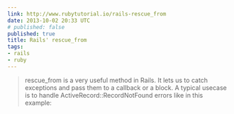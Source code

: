```yaml
---
link: http://www.rubytutorial.io/rails-rescue_from
date: 2013-10-02 20:33 UTC
# published: false
published: true
title: Rails' rescue_from
tags:
- rails
- ruby
---
```


<blockquote>rescue_from is a very useful method in Rails. It lets us to catch exceptions and pass them to a callback or a block. A typical usecase is to handle ActiveRecord::RecordNotFound errors like in this example:</blockquote>
